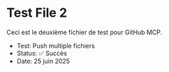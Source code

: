 # Test File 2

Ceci est le deuxième fichier de test pour GitHub MCP.

- Test: Push multiple fichiers
- Status: ✅ Succès
- Date: 25 juin 2025